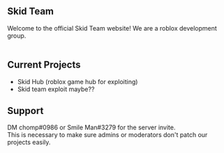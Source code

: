 ## Skid Team 
Welcome to the official Skid Team website! We are a roblox development group. <br>
<br>
## Current Projects
- Skid Hub (roblox game hub for exploiting) <br>
- Skid team exploit maybe?? <br>

## Support
DM chomp#0986 or Smile Man#3279 for the server invite. <br>
This is necessary to make sure admins or moderators don't patch our <br>
projects easily.


